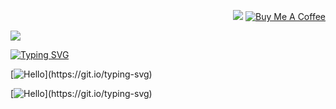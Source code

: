 
<p align='right'>
    <!-- <a href="#"><img src="https://badges.pufler.dev/visits/samratbaral/samratbaral"></a> -->
    <!-- <a href="#"><img src="https://badges.pufler.dev/years/samratbaral"></a> -->
    <a href="#"><img src="https://badges.pufler.dev/repos/samratbaral"></a>
    <a href="https://www.buymeacoffee.com/samratbaral" target="_blank"><img alt="Buy Me A Coffee" src="https://img.shields.io/badge/Buy%20Me%20A%20Coffee-samratbaral-lightyellow?style=flat-square&logo=buy-me-a-coffee"></a>
    <!-- <a href="#"><img src="https://badges.pufler.dev/gists/samratbaral"></a> -->
    <!-- <a href="#"><img src="https://badges.pufler.dev/commits/monthly/samratbaral"></a> -->
    <!-- <a href="#"><img src="https://badges.pufler.dev/commits/yearly/samratbaral"></a> -->

</p>
<p align='left'>
<!-- <a href="https://www.linkedin.com/in/samratbaral" target="_blank"><img alt="LinkedIn" src="https://img.shields.io/badge/LinkedIn-samratbaral-lightblue?style=flat-square&logo=linkedin"></a> -->
    <!-- <a href="https://www.stackoverflow.com/users/12484101/samrat-baral" target="_blank"><img alt="Stack Overflow" src="https://img.shields.io/badge/Stack%20Overflow-samratbaral-blue?style=flat-square&logo=stackoverflow"></a>
    <a href="https://www.hackerrank.com/samratbaral" target="_blank"><img alt="HackerRank" src="https://img.shields.io/badge/HackerRank-samratbaral-blue?style=flat-square&logo=hackerrank"></a>
    <a href="https://www.codechef.com/users/samratbaral" target="_blank"><img alt="CodeChef" src="https://img.shields.io/badge/CodeChef-samratbaral-blue?style=flat-square&logo=codechef"></a>
    <a href="https://www.codeforces.com/profile/samratbaral" target="_blank"><img alt="Codeforces" src="https://img.shields.io/badge/Codeforces-samratbaral-blue?style=flat-square&logo=codeforces"></a>
    <a href="https://www.hackerearth.com/@samratbaral" target="_blank"><img alt="HackerEarth" src="https://img.shields.io/badge/HackerEarth-samratbaral-blue?style=flat-square&logo=hackerearth"></a>
    <a href="https://www.topcoder.com/members/samratbaral" target="_blank"><img alt="TopCoder" src="https://img.shields.io/badge/TopCoder-samratbaral-blue?style=flat-square&logo=topcoder"></a>
    <a href="https://www.freecodecamp.org/samratbaral" target="_blank"><img alt="freeCodeCamp" src="https://img.shields.io/badge/freeCodeCamp-samratbaral-blue?style=flat-square&logo=freecodecamp"></a>
    <a href="https://www.fiverr.com/samratbaral" target="_blank"><img alt="Fiverr" src="https://img.shields.io/badge/Fiverr-samratbaral-blue?style=flat-square&logo=fiverr"></a> -->
    <!-- <a href="https://open.spotify.com/user/samratbaral" target="_blank"><img alt="Spotify" src="https://img.shields.io/badge/Spotify-samratbaral-lightgreen?style=flat-square&logo=spotify"></a> -->
    <!-- <a href="https://www.buymeacoffee.com/samratbaral" target="_blank"><img alt="Buy Me A Coffee" src="https://img.shields.io/badge/Buy%20Me%20A%20Coffee-samratbaral-lightyellow?style=flat-square&logo=buy-me-a-coffee"></a> -->
        <a href="https://media.licdn.com/dms/image/D562DAQFTaQZHRHb1Kg/profile-treasury-image-shrink_800_800/0/1701664576161?e=1702270800&v=beta&t=El0QJpDMnXAGjQkQ1y8DAAkd9lScTBKpGIj-MbNDEg8"><img src="https://media.licdn.com/dms/image/D562DAQFTaQZHRHb1Kg/profile-treasury-image-shrink_800_800/0/1701664576161?e=1702270800&v=beta&t=El0QJpDMnXAGjQkQ1y8DAAkd9lScTBKpGIj-MbNDEg8">
    </a>
</p>
<p align='center'>

</p>

[![Typing SVG](https://readme-typing-svg.demolab.com?font=Shizuru&size=49&duration=3000&pause=5000&color=58FF7B&background=ACFF6500&center=true&vCenter=true&multiline=true&repeat=false&random=true&width=800&height=100&lines=WELCOME+TO+MY+GITHUB)](https://git.io/typing-svg)

<!-- [![Typing SVG](https://readme-typing-svg.demolab.com?font=HindSiliguri&size=49&duration=6000&pause=3000&color=58FF7B&background=ACFF6500&center=true&vCenter=true&multiline=false&repeat=true&random=false&width=850&height=50&lines={+Hello+World+!})](https://git.io/typing-svg) -->

<!--   my-ticker -->
[![Hello](https://readme-typing-svg.herokuapp.com?font=HindSiliguri&size=25&duration=9000&pause=100&color=58FF7B&background=ACFF6500&center=true&vCenter=true&multiline=false&repeat=true&random=false&width=890&height=50&lines=Quotes+:+"+Never+Settle,+Always+Learn!+";+Hello+World+!;I+am+Samrat+Baral;I+am+a+Computer+Scientist,+a+Software+Developer;and+I+am+a+Research+Assistant;)](https://git.io/typing-svg)

<!--   my-ticker -->
[![Hello](https://readme-typing-svg.herokuapp.com?font=HindSiliguri&size=25&duration=10000&pause=100&color=58FF7B&background=ACFF6500&center=true&vCenter=true&multiline=false&repeat=true&random=false&width=890&height=50&lines=Experience+:+4+Years+of+Software+Development;lets+solve+problems+!!!;Some+project+are+open+source+check+below;ENJOY+CODING!!!)](https://git.io/typing-svg)





<!-- <h2>
<p align='center'> Passionate Developer | Research Assistant | Computer Science Engineer </p>
</h2> -->

<!-- <p align='justify'> 📫 I am a student in Computer Science. An accomplished research assistant with hands-on experience in web development. I learned about Medical Neuroscience Image processing and how to use tools like scikit-learn, Pytorch, TensorFlow, DL, Python, and a commitment to continuous learning. My major passion lies in Deep Learning, Web development, Mobile App development, and Software Development on both agile and waterfall methods.
</p> -->


<!-- <pre class="tab1">
🧐 Professional Coursework:<br>
Object-Oriented Programming   Data Structures and Algorithms     Software Engineering
Database Management System    Operating System                   Computer Networks
Computer Architecture         Computer Graphics                  Artificial Intelligence
Theoretical Concepts          Database and File Structure        Programming Languages
Parallel Processing           Software Testing and Maintenance   Operation Research
Information Security
</pre> -->

<!--
<h5>💻 Languages & Tools 🛠️<br></h5>

![Git](https://img.shields.io/badge/-Git-000000?style=flat&logo=git&logoColor=F05032&labelColor=ffffff)
![GitHub](https://img.shields.io/badge/-GitHub-000000?style=flat&logo=github&logoColor=000000&labelColor=ffffff)
![Visual Studio Code](https://img.shields.io/badge/-VSCode-000000?style=flat&logo=visual-studio-code&labelColor=007ACC)
![HTML5](https://img.shields.io/badge/-HTML5-000000?style=flat&logo=html5&logoColor=ffffff&labelColor=E34F26)
![CSS3](https://img.shields.io/badge/-CSS3-000000?style=flat&logo=css3&logoColor=ffffff&labelColor=1572B6)
![Sass](https://img.shields.io/badge/-Sass-000000?style=flat&logo=sass&logoColor=ffffff&labelColor=%23CC6699)
![JavaScript](https://img.shields.io/badge/-JavaScript-000000?style=flat&logo=javascript)
![jQuery](https://img.shields.io/badge/-jQuery-000000?style=flat&logo=jQuery&logoColor=0769AD&labelColor=ffffff)
![Bootstrap](https://img.shields.io/badge/-Bootstrap-000000?style=flat&logo=bootstrap&logoColor=ffffff&labelColor=563D7C)
![JSON](https://img.shields.io/badge/-JSON-000000?style=flat&logo=JSON&logoColor=000000&labelColor=ffffff)
![React](https://img.shields.io/badge/-React-000000?style=flat&logo=react)
![Redux](https://img.shields.io/badge/-Redux-000000?style=flat&logo=redux&logoColor=764ABC&labelColor=ffffff)
![Nodejs](https://img.shields.io/badge/-Nodejs-000000?style=flat&logo=Node.js)
![NPM](https://img.shields.io/badge/-npm-000000?style=flat&logo=npm&labelColor=ffffff)
![socket.io](https://img.shields.io/badge/-Socket.Io-000000?style=flat&logo=socket.io&logoColor=000000&labelColor=ffffff)
![Jest](https://img.shields.io/badge/-Jest-000000?style=flat&logo=Jest&logoColor=C21325&labelColor=ffffff)
![PostgreSQL](https://img.shields.io/badge/-PostgreSQL-000000?style=flat&logo=postgresql&logoColor=ffffff&labelColor=336791)
![MySQL](https://img.shields.io/badge/-MySQL-000000?style=flat&logo=mysql&labelColor=ffffff)
![MongoDB](https://img.shields.io/badge/-MongoDB-000000?style=flat&logo=mongodb&labelColor=ffffff)
![Swagger](https://img.shields.io/badge/-Swagger-000000?style=flat&logo=swagger)
![ESlint](https://img.shields.io/badge/-ESlint-000000?style=flat&logo=ESlint&labelColor=4B32C3)
![Windows](https://img.shields.io/badge/-Windows-000000?style=flat&logo=windows&logoColor=ffffff&labelColor=0078D6)
![Github Actions](https://img.shields.io/badge/-Github%20Actions-000000?style=flat&logo=github-actions&logoColor=2088FF&labelColor=ffffff)
![Json Web Tokens](https://img.shields.io/badge/-Json%20Web%20Tokens-000000?style=flat&logo=json-web-tokens&logoColor=ffffff&labelColor=000000)
![Material-UI](https://img.shields.io/badge/-Material%20UI-000000?style=flat&logo=Material%20UI&logoColor=ffffff&labelColor=0081CB)
![React Native](https://img.shields.io/badge/-React%20Native-000000?style=flat&logo=react&labelColor=000000)
![PHP](https://img.shields.io/badge/-PHP-000000?style=flat&logo=PHP&logoColor=5466b8&labelColor=ffffff)
![WordPress](https://img.shields.io/badge/-WordPress-000000?style=flat&logo=wordpress&labelColor=21759B)
![Laravel](https://img.shields.io/badge/-Laravel-000000?style=flat&logo=laravel&logoColor=ffffff&labelColor=FF2D20)
![Github Pages](https://img.shields.io/badge/-Github%20Pages-000000?style=flat&logo=github-pages) ![Heroku](https://img.shields.io/badge/-Heroku-000000?style=flat&logo=heroku&labelColor=430098) ![Netlify](https://img.shields.io/badge/-Netlify-000000?style=flat&logo=netlify&labelColor=000000)
![Firebase](https://img.shields.io/badge/-Firebase-000000?style=flat&logo=firebase&labelColor=FFCA28)
![Python](https://img.shields.io/badge/-Python-000000?style=flat&logo=python&labelColor=ffffff)
![Django](https://img.shields.io/badge/-Django-000000?style=flat&logo=django&labelColor=092E20)
![Flask](https://img.shields.io/badge/-Flask-000000?style=flat&logo=flask&labelColor=000000)
![Java](https://img.shields.io/badge/-Java-000000?style=flat&logo=java&labelColor=f5f5f5f5f5f5)
![C++](https://img.shields.io/badge/-C++-000000?style=flat&logo=c%2B%2B&labelColor=f5f5f5f5f5f5)
![C](https://img.shields.io/badge/-C-000000?style=flat&logo=c&labelColor=f5f5f5f5f5f5)
![C#](https://img.shields.io/badge/-C%23-000000?style=flat&logo=c-sharp&labelColor=f5f5f5f5f5f5)
![R](https://img.shields.io/badge/-R-000000?style=flat&logo=r&labelColor=f5f5f5f5f5f5)
![Matlab](https://img.shields.io/badge/-Matlab-000000?style=flat&logo=matlab&labelColor=f5f5f5f5f5f5)
![Octave](https://img.shields.io/badge/-Octave-000000?style=flat&logo=octave&labelColor=ffffff)
![TensorFlow](https://img.shields.io/badge/-TensorFlow-000000?style=flat&logo=tensorflow&labelColor=ffffff)
![Pytorch](https://img.shields.io/badge/-Pytorch-000000?style=flat&logo=pytorch&labelColor=ffffff)
![Scikit-Learn](https://img.shields.io/badge/-Scikit%20Learn-000000?style=flat&logo=scikit-learn&labelColor=ffffff)
![Keras](https://img.shields.io/badge/-Keras-000000?style=flat&logo=keras&labelColor=f5f5f5f5f5f5)
![Pandas](https://img.shields.io/badge/-Pandas-000000?style=flat&logo=pandas&labelColor=f5f5f5f5f5f5)
![Numpy](https://img.shields.io/badge/-Numpy-000000?style=flat&logo=numpy&labelColor=f5f5f5f5f5f5)
![Scipy](https://img.shields.io/badge/-Scipy-000000?style=flat&logo=scipy&labelColor=f5f5f5f5f5f5)
![OpenCV](https://img.shields.io/badge/-OpenCV-000000?style=flat&logo=opencv&labelColor=f5f5f5f5f5f5)
![Jupyter](https://img.shields.io/badge/-Jupyter-000000?style=flat&logo=jupyter&labelColor=f5f5f5f5f5f5)
![Anaconda](https://img.shields.io/badge/-Anaconda-000000?style=flat&logo=anaconda&labelColor=f5f5f5f5f5f5)
![Google Colab](https://img.shields.io/badge/-Google%20Colab-000000?style=flat&logo=google-colab&labelColor=ffffff)
![Raspberry Pi](https://img.shields.io/badge/-Raspberry%20Pi-000000?style=flat&logo=raspberry-pi&labelColor=f5f5f5f5f5f5)
![Arduino](https://img.shields.io/badge/-Arduino-000000?style=flat&logo=arduino&labelColor=f5f5f5f5f5f5)
![Unity](https://img.shields.io/badge/-Unity-000000?style=flat&logo=unity&labelColor=f5f5f5f5f5f5)
![Unreal Engine](https://img.shields.io/badge/-Unreal%20Engine-000000?style=flat&logo=unreal-engine&labelColor=f5f5f5f5f5f5)
![Adobe XD](https://img.shields.io/badge/-Adobe%20XD-000000?style=flat&logo=adobe-xd&labelColor=f5f5f5f5f5f5)
![notion](https://img.shields.io/badge/-Notion-000000?style=flat&logo=notion&labelColor=f5f5f5f5f5f5)
![Trello](https://img.shields.io/badge/-Trello-000000?style=flat&logo=trello&labelColor=f5f5f5f5f5f5)
![Slack](https://img.shields.io/badge/-Slack-000000?style=flat&logo=slack&labelColor=f5f5f5f5f5f5)
![Discord](https://img.shields.io/badge/-Discord-000000?style=flat&logo=discord&labelColor=f5f5f5f5f5f5)
![Zoom](https://img.shields.io/badge/-Zoom-000000?style=flat&logo=zoom&labelColor=f5f5f5f5f5f5)
![Node.js](https://img.shields.io/badge/-Node.js-000000?style=flat&logo=node.js&labelColor=f5f5f5f5f5f5)
![Express.js](https://img.shields.io/badge/-Express.js-000000?style=flat&logo=express&labelColor=f5f5f5f5f5f5)
![npm](https://img.shields.io/badge/-npm-000000?style=flat&logo=npm&labelColor=f5f5f5f5f5f5)
![Yarn](https://img.shields.io/badge/-Yarn-000000?style=flat&logo=yarn&labelColor=f5f5f5f5f5f5)
![ubuntu](https://img.shields.io/badge/-Ubuntu-000000?style=flat&logo=ubuntu&labelColor=f5f5f5f5f5f5)
![Linux](https://img.shields.io/badge/-Linux-000000?style=flat&logo=linux&labelColor=f5f5f5f5f5f5)
![Windows](https://img.shields.io/badge/-Windows-000000?style=flat&logo=windows&labelColor=f5f5f5f5f5f5)
![MacOS](https://img.shields.io/badge/-MacOS-000000?style=flat&logo=macos&labelColor=f5f5f5f5f5f5)
![Android](https://img.shields.io/badge/-Android-000000?style=flat&logo=android&labelColor=f5f5f5f5f5f5)
![iOS](https://img.shields.io/badge/-iOS-000000?style=flat&logo=ios&labelColor=f5f5f5f5f5f5)
![Flutter](https://img.shields.io/badge/-Flutter-000000?style=flat&logo=flutter&labelColor=f5f5f5f5f5f5)
![Dart](https://img.shields.io/badge/-Dart-000000?style=flat&logo=dart&labelColor=f5f5f5f5f5f5)
![docker](https://img.shields.io/badge/-Docker-000000?style=flat&logo=docker&labelColor=f5f5f5f5f5f5)
![kubernetes](https://img.shields.io/badge/-Kubernetes-000000?style=flat&logo=kubernetes&labelColor=f5f5f5f5f5f5)
![Amazon AWS](https://img.shields.io/badge/-Amazon%20AWS-000000?style=flat&logo=amazon-aws&labelColor=f5f5f5f5f5f5)
![Azure](https://img.shields.io/badge/-Azure-000000?style=flat&logo=microsoft-azure&labelColor=f5f5f5f5f5f5)
![mpi](https://img.shields.io/badge/-MPI-000000?style=flat&logo=mpi&labelColor=f5f5f5f5f5f5)
![OpenGL](https://img.shields.io/badge/-OpenGL-000000?style=flat&logo=opengl&labelColor=f5f5f5f5f5f5) -->


<!-- <p align='center'>
<a href="https://github.com/samratbaral/github-readme-stats">
  <img height=200 align="center" src="https://github-readme-stats.vercel.app/api?username=samratbaral" />
</a> -->
<!-- <a href="https://github.com/samratbaral/convoychat">
  <img height=200 align="center" src="https://github-readme-stats.vercel.app/api/top-langs?username=samratbaral&layout=compact&langs_count=8&card_width=320" />
</a> -->
<!-- <img align="center" style="border-radius: 1px; margin: 0 0 1px 10px;" alt="GIF" src="https://miro.medium.com/max/875/1*Urc28sbnORGOW5oyohQ06g.gif" alt="" /> -->
</p>
<br>



